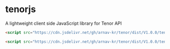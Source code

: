 # tenorjs
A lightweight client side JavaScript library for Tenor API

```html
<script src="https://cdn.jsdelivr.net/gh/arnav-kr/tenor/dist/V1.0.0/tenor.min.js"></script>

<script src="https://cdn.jsdelivr.net/gh/arnav-kr/tenor/dist/V1.0.0/tenor.js"></script>


